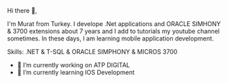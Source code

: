 

Hi there 👋,

I'm Murat from Turkey. I develope .Net applications and ORACLE SIMHONY & 3700 extensions about 7 years and I add to tutorials my youtube channel sometimes. In these days, I am learning mobile application development.

Skills: .NET & T-SQL & ORACLE SIMPHONY & MICROS 3700 

- 🔭 I’m currently working on ATP DIGITAL 
- 🌱 I’m currently learning IOS Development 


